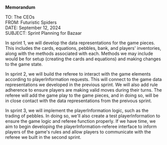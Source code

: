 __Memorandum__  

TO: The CEOs  
FROM: Futuristic Spiders  
DATE: September 12, 2024  
SUBJECT: Sprint Planning for Bazaar  

In sprint 1, we will develop the data representations for the game pieces. This includes the cards, equations, pebbles, bank, and players' inventories, along with the methods associated with each. Methods we may include would be for setup (creating the cards and equations) and making changes to the game state. 

In sprint 2, we will build the referee to interact with the game elements according to playerInformation requests. This will connect to the game data representations we developed in the previous sprint. We will also add rule adherence to ensure players are making valid moves during their turns. The referee will add the game play to the game pieces, and in doing so, will be in close contact with the data representations from the preivous sprint.

In sprint 3, we will implement the playerInformation logic, such as the trading of pebbles. In doing so, we'll also create a test playerInformation to ensure the game logic and referee function properly. If we have time, we aim to begin developing the playerInformation-referee interface to inform players of the game's rules and allow players to communicate with the referee we built in the second sprint. 
